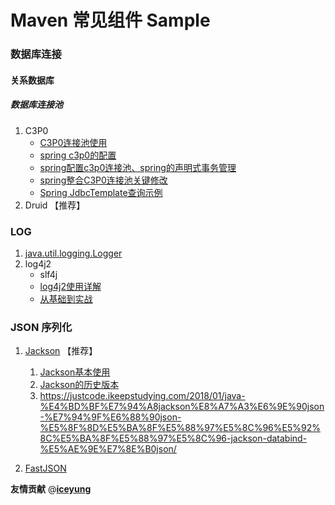 # Maven 常见组件 Sample

### 数据库连接

#### 关系数据库

##### 数据库连接池

1. C3P0 
    - [C3P0连接池使用](https://www.cnblogs.com/kpsmile/p/10020359.html)
    - [spring c3p0的配置](https://www.cnblogs.com/xuguiping/p/6531171.html)
    - [spring配置c3p0连接池、spring的声明式事务管理](https://blog.csdn.net/a745233700/article/details/81012543)
    - [spring整合C3P0连接池关键修改](https://blog.csdn.net/qq_41319352/article/details/81239045)
    - [Spring JdbcTemplate查询示例](https://blog.csdn.net/t894690230/article/details/60882891)
2. Druid 【推荐】

### LOG

1. [java.util.logging.Logger](doc/logger.md)
1. log4j2
    - slf4j
    - [log4j2使用详解](https://blog.csdn.net/vbirdbest/article/details/71751835)
    - [从基础到实战](https://blog.csdn.net/autfish/article/details/51203709)

### JSON 序列化

1. [Jackson](doc/jackson.md) 【推荐】
    1. [Jackson基本使用](doc/jackson.md) 
    1. [Jackson的历史版本](jackson_history.md)
    1. https://justcode.ikeepstudying.com/2018/01/java-%E4%BD%BF%E7%94%A8jackson%E8%A7%A3%E6%9E%90json-%E7%94%9F%E6%88%90json-%E5%8F%8D%E5%BA%8F%E5%88%97%E5%8C%96%E5%92%8C%E5%BA%8F%E5%88%97%E5%8C%96-jackson-databind-%E5%AE%9E%E7%8E%B0json/

2. [FastJSON](doc/fastjson.md)

**友情贡献**
@[**iceyung**](https://github.com/iceyung)
